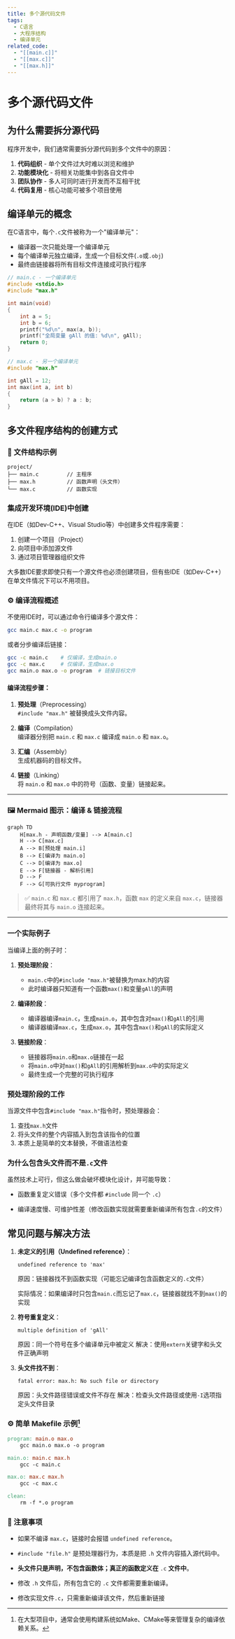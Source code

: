 ```yaml
---
title: 多个源代码文件
tags:
  - C语言
  - 大程序结构
  - 编译单元
related_code:
  - "[[main.c]]"
  - "[[max.c]]"
  - "[[max.h]]"
---
```


# 多个源代码文件

## 为什么需要拆分源代码

程序开发中，我们通常需要拆分源代码到多个文件中的原因：

1. **代码组织** - 单个文件过大时难以浏览和维护
2. **功能模块化** - 将相关功能集中到各自文件中
3. **团队协作** - 多人可同时进行开发而不互相干扰
4. **代码复用** - 核心功能可被多个项目使用

## 编译单元的概念

在C语言中，每个`.c`文件被称为一个"编译单元"：

- 编译器一次只能处理一个编译单元
- 每个编译单元独立编译，生成一个目标文件(`.o`或`.obj`)
- 最终由链接器将所有目标文件连接成可执行程序

```c
// main.c - 一个编译单元
#include <stdio.h>
#include "max.h" 

int main(void)
{
    int a = 5;
    int b = 6;
    printf("%d\n", max(a, b));
    printf("全局变量 gAll 的值: %d\n", gAll);
    return 0;
}
```

```c
// max.c - 另一个编译单元
#include "max.h"

int gAll = 12;
int max(int a, int b)
{
    return (a > b) ? a : b;
}
```

## 多文件程序结构的创建方式

### 🧾 文件结构示例

```
project/
├── main.c         // 主程序
├── max.h          // 函数声明（头文件）
└── max.c          // 函数实现
```

### 集成开发环境(IDE)中创建

在IDE（如Dev-C++、Visual Studio等）中创建多文件程序需要：

1. 创建一个项目（Project）
2. 向项目中添加源文件
3. 通过项目管理器组织文件

大多数IDE要求即使只有一个源文件也必须创建项目，但有些IDE（如Dev-C++）在单文件情况下可以不用项目。

### ⚙️ 编译流程概述

不使用IDE时，可以通过命令行编译多个源文件：

```bash
gcc main.c max.c -o program
```

或者分步编译后链接：

```bash
gcc -c main.c    # 仅编译，生成main.o
gcc -c max.c     # 仅编译，生成max.o
gcc main.o max.o -o program  # 链接目标文件
```

#### 编译流程步骤：

1. **预处理**（Preprocessing）  
    `#include "max.h"` 被替换成头文件内容。
    
2. **编译**（Compilation）  
    编译器分别把 `main.c` 和 `max.c` 编译成 `main.o` 和 `max.o`。
    
3. **汇编**（Assembly）  
    生成机器码的目标文件。
    
4. **链接**（Linking）  
    将 `main.o` 和 `max.o` 中的符号（函数、变量）链接起来。
    

---

###  🖼️ Mermaid 图示：编译 & 链接流程

```mermaid
graph TD
    H[max.h - 声明函数/变量] --> A[main.c]
    H --> C[max.c]
    A --> B[预处理 main.i]
    B --> E[编译为 main.o]
    C --> D[编译为 max.o]
    E --> F[链接器 - 解析引用]
    D --> F
    F --> G[可执行文件 myprogram]
```

> ✅ `main.c` 和 `max.c` 都引用了 `max.h`，函数 `max` 的定义来自 `max.c`，链接器最终将其与 `main.o` 连接起来。

---
### 一个实际例子

当编译上面的例子时：

1. **预处理阶段**：
   - `main.c`中的`#include "max.h"`被替换为max.h的内容
   - 此时编译器只知道有一个函数`max()`和变量`gAll`的声明

2. **编译阶段**：
   - 编译器编译`main.c`，生成`main.o`，其中包含对`max()`和`gAll`的引用
   - 编译器编译`max.c`，生成`max.o`，其中包含`max()`和`gAll`的实际定义

3. **链接阶段**：
   - 链接器将`main.o`和`max.o`链接在一起
   - 将`main.o`中对`max()`和`gAll`的引用解析到`max.o`中的实际定义
   - 最终生成一个完整的可执行程序

### 预处理阶段的工作

当源文件中包含`#include "max.h"`指令时，预处理器会：
1. 查找`max.h`文件
2. 将头文件的整个内容插入到包含该指令的位置
3. 本质上是简单的文本替换，不做语法检查

### 为什么包含头文件而不是`.c`文件

虽然技术上可行，但这么做会破坏模块化设计，并可能导致：

- 函数重复定义错误（多个文件都 `#include` 同一个 `.c`）
    
- 编译速度慢、可维护性差（修改函数实现就需要重新编译所有包含`.c`的文件）

## 常见问题与解决方法

1. **未定义的引用（Undefined reference）**：
   ```
   undefined reference to 'max'
   ```
   原因：链接器找不到函数实现（可能忘记编译包含函数定义的`.c`文件）
   
   实际情况：如果编译时只包含`main.c`而忘记了`max.c`，链接器就找不到`max()`的实现

2. **符号重复定义**：
   ```
   multiple definition of 'gAll'
   ```
   原因：同一个符号在多个编译单元中被定义
   解决：使用`extern`关键字和头文件正确声明

3. **头文件找不到**：
   ```
   fatal error: max.h: No such file or directory
   ```
   原因：头文件路径错误或文件不存在
   解决：检查头文件路径或使用`-I`选项指定头文件目录

### ⚙️ 简单 Makefile 示例[^1]

```makefile
program: main.o max.o
	gcc main.o max.o -o program

main.o: main.c max.h
	gcc -c main.c

max.o: max.c max.h
	gcc -c max.c

clean:
	rm -f *.o program
```

### 📌 注意事项

- 如果不编译 `max.c`，链接时会报错 `undefined reference`。
    
- `#include "file.h"` 是预处理器行为，本质是把 `.h` 文件内容插入源代码中。
    
- **头文件只是声明，不包含函数体；真正的函数定义在** `.c` **文件中**。
    
- 修改 `.h` 文件后，所有包含它的 `.c` 文件都需要重新编译。
    
- 修改实现文件`.c`，只需重新编译该文件，然后重新链接

[^1]: 在大型项目中，通常会使用构建系统如Make、CMake等来管理复杂的编译依赖关系。 


